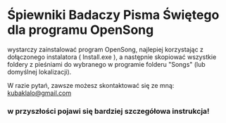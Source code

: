 # Śpiewniki Badaczy Pisma Świętego dla programu OpenSong

wystarczy zainstalować program OpenSong, najlepiej korzystając z dołączonego instalatora ( Install.exe ), a następnie skopiować wszystkie foldery z pieśniami do wybranego w programie folderu "Songs" (lub domyślnej lokalizacji).

W razie pytań, zawsze możesz skontaktować się ze mną: kubaklalo@gmail.com

### w przyszłości pojawi się bardziej szczegółowa instrukcja!
